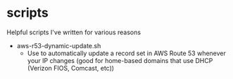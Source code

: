 # scripts
Helpful scripts I've written for various reasons

- aws-r53-dynamic-update.sh
    + Use to automatically update a record set in AWS Route 53 whenever your IP changes (good for home-based domains that use DHCP (Verizon FIOS, Comcast, etc))
